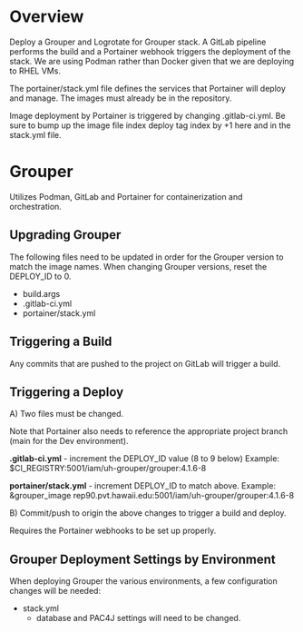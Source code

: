 # Overview

Deploy a Grouper and Logrotate for Grouper stack. A GitLab pipeline performs 
the build and a Portainer webhook triggers the deployment of the stack. We are
using Podman rather than Docker given that we are deploying to RHEL VMs.

The portainer/stack.yml file defines the services that Portainer will deploy 
and manage. The images must already be in the repository.

Image deployment by Portainer is triggered by changing .gitlab-ci.yml. Be
sure to bump up the image file index deploy tag index by +1 here and in
the stack.yml file.

# Grouper
Utilizes Podman, GitLab and Portainer for containerization and orchestration.

## Upgrading Grouper
The following files need to be updated in order for the Grouper version to match 
the image names.  When changing Grouper versions, reset the DEPLOY_ID to 0.

- build.args
- .gitlab-ci.yml
- portainer/stack.yml

## Triggering a Build

Any commits that are pushed to the project on GitLab will trigger a build.

## Triggering a Deploy
A) Two files must be changed. 

Note that Portainer also needs to reference the appropriate project branch (main 
for the Dev environment).

**.gitlab-ci.yml** - increment the DEPLOY_ID value (8 to 9 below)
Example:
    $CI_REGISTRY:5001/iam/uh-grouper/grouper:4.1.6-8

**portainer/stack.yml** - increment DEPLOY_ID to match above.
Example:
    &grouper_image rep90.pvt.hawaii.edu:5001/iam/uh-grouper/grouper:4.1.6-8

B) Commit/push to origin the above changes to trigger a build and deploy.

Requires the Portainer webhooks to be set up properly.

## Grouper Deployment Settings by Environment

When deploying Grouper the various environments, a few configuration changes
will be needed:

- stack.yml
  - database and PAC4J settings will need to be changed.
